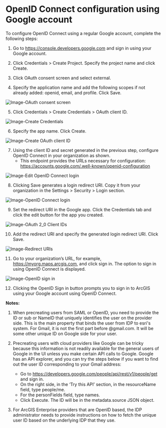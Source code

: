 # OpenID Connect configuration using Google account

To configure OpenID Connect using a regular Google account, complete the following steps:

1. Go to https://console.developers.google.com and sign in using your Google account.

2. Click Credentials > Create Project. Specify the project name and click Create.

3. Click OAuth consent screen and select external.

4. Specify the application name and add the following scopes if not already added: openid, email, and profile. Click Save.

![Image-OAuth consent screen](https://github.com/Esri/idp/blob/main/Documentation/OpenID/Images/Google%20account-Images/Image-OAuth%20consent%20screen.png)

5. Click Credentials > Create Credentials > OAuth client ID.

![Image-Create Credentials](https://github.com/Esri/idp/blob/main/Documentation/OpenID/Images/Google%20account-Images/Image-Create%20Credentials.png)

6. Specify the app name. Click Create.

![Image-Create OAuth client ID](https://github.com/Esri/idp/blob/main/Documentation/OpenID/Images/Google%20account-Images/Image-Create%20OAuth%20client%20ID.png)

7. Using the client ID and secret generated in the previous step, configure OpenID Connect in your organization as shown.
   - This endpoint provides the URLs necessary for configuration: https://accounts.google.com/.well-known/openid-configuration
  
![Image-Edit OpenID Connect login](https://github.com/Esri/idp/blob/main/Documentation/OpenID/Images/Google%20account-Images/Image-Edit%20OpenID%20Connect%20login.png)

8. Clicking Save generates a login redirect URI. Copy it from your organization in the Settings > Security > Login section. 

![Image-OpenID Connect login](https://github.com/Esri/idp/blob/main/Documentation/OpenID/Images/Google%20account-Images/Image-OpenID%20Connect%20login.png)

9. Set the redirect URI in the Google app. Click the Credentials tab and click the edit button for the app you created.

![Image-OAuth 2_0 Client IDs](https://github.com/Esri/idp/blob/main/Documentation/OpenID/Images/Google%20account-Images/Image-OAuth%202_0%20Client%20IDs.png)

10. Add the redirect URI and specify the generated login redirect URI. Click Save.

![Image-Redirect URIs](https://github.com/Esri/idp/blob/main/Documentation/OpenID/Images/Google%20account-Images/Image-Redirect%20URIs.png)

11. Go to your organization’s URL, for example, https://myorg.maps.arcgis.com, and click sign in. The option to sign in using OpenID Connect is displayed.

![Image-OpenID sign in](https://github.com/Esri/idp/blob/main/Documentation/OpenID/Images/Google%20account-Images/Image-OpenID%20sign%20in.png)

12. Clicking the OpenID Sign in button prompts you to sign in to ArcGIS using your Google account using OpenID Connect.

**Notes:**

1.	When precreating users from SAML or OpenID, you need to provide the ID or sub or NameID that uniquely identifies the user on the provider side. This is the main property that binds the user from IDP to esri's system. For Gmail, it is not the first part before @gmail.com. It will be some other unique ID on Google side for your user.

2.	Precreating users with cloud providers like Google can be tricky because this information is not readily available for the general users of Google in the UI unless you make certain API calls to Google. Google has an API explorer, and you can try the steps below if you want to find out the user ID corresponding to your Gmail address: 
    - Go to https://developers.google.com/people/api/rest/v1/people/get and sign in.
    - On the right side, in the ‘Try this API’ section, in the resourceName field, type people/me.
    - For the personFields field, type names.
    - Click Execute. The ID will be in the metadata.source JSON object.
    
3.	For ArcGIS Enterprise providers that are OpenID based, the IDP administrator needs to provide instructions on how to fetch the unique user ID based on the underlying IDP that they use.
